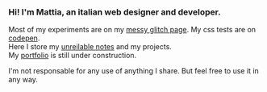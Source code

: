 ### Hi! I'm Mattia, an italian web designer and developer.

Most of my experiments are on my [messy glitch page](https://glitch.com/@lichfolky).
My css tests are on [codepen](https://codepen.io/collection/pgyJoe).  
Here I store my [unreilable notes](https://github.com/lichfolky/grimoire) and my projects.  
My [portfolio]( https://lichfolky.com/) is still under construction.  


I'm not responsable for any use of anything I share. 
But feel free to use it in any way.

<!--
**lichfolky/lichfolky** is a ✨ _special_ ✨ repository because its `README.md` (this file) appears on your GitHub profile.

Here are some ideas to get you started:

- 🔭 I’m currently working on ...
- 🌱 I’m currently learning ...
- 👯 I’m looking to collaborate on ...
- 🤔 I’m looking for help with ...
- 💬 Ask me about ...
- 📫 How to reach me: ...
- 😄 Pronouns: ...
- ⚡ Fun fact: ...
-->

